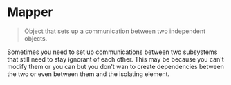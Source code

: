 # Mapper

> Object that sets up a communication between two independent objects.

Sometimes you need to set up communications between two subsystems that still need to stay ignorant of each other. This may be because you can't modify them or you can but you don't wan to create dependencies between the two or even between them and the isolating element.
